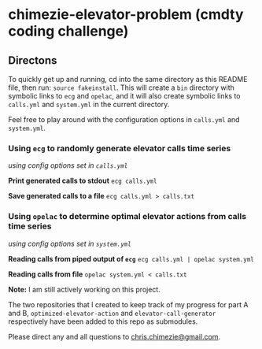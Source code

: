 # chimezie-elevator-problem (cmdty coding challenge)

## Directons
To quickly get up and running, cd into the same directory as this README file,
then run: `source fakeinstall`. This will create a `bin` directory with
symbolic links to `ecg` and `opelac`, and it will also create
symbolic links to `calls.yml` and `system.yml` in the current directory.

Feel free to play around with the configuration options in
`calls.yml` and `system.yml`.

### Using `ecg` to randomly generate elevator calls time series
*using config options set in `calls.yml`*

**Print generated calls to stdout**
`ecg calls.yml`

**Save generated calls to a file**
`ecg calls.yml > calls.txt`

### Using `opelac` to determine optimal elevator actions from calls time series
*using config options set in `system.yml`*

**Reading calls from piped output of `ecg`**
`ecg calls.yml | opelac system.yml`

**Reading calls from file**
`opelac system.yml < calls.txt`

**Note:** I am still actively working on this project.

The two repositories that I created to keep track of my progress for
part A and B, `optimized-elevator-action` and `elevator-call-generator`
respectively have been added to this repo as submodules.

Please direct any and all questions to <chris.chimezie@gmail.com>.